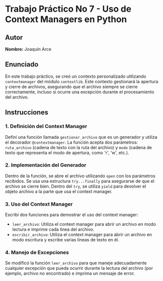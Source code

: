 # Trabajo Práctico No 7 - Uso de Context Managers en Python

## Autor
**Nombre:** Joaquín Arce

## Enunciado
En este trabajo práctico, se creó un contexto personalizado utilizando `contextmanager` del módulo `contextlib`. Este contexto gestionará la apertura y cierre de archivos, asegurando que el archivo siempre se cierre correctamente, incluso si ocurre una excepción durante el procesamiento del archivo.

## Instrucciones

### 1. Definición del Context Manager
Definí una función llamada `gestionar_archivo` que es un generador y utiliza el decorador `@contextmanager`. La función acepta dos parámetros: `ruta_archivo` (cadena de texto con la ruta del archivo) y `modo` (cadena de texto que representa el modo de apertura, como 'r', 'w', etc.).

### 2. Implementación del Generador
Dentro de la función, se abre el archivo utilizando `open` con los parámetros recibidos. Se usa una estructura `try...finally` para asegurarse de que el archivo se cierre bien. Dentro del `try`, se utiliza `yield` para devolver el objeto archivo a la parte que usa el context manager.

### 3. Uso del Context Manager
Escribí dos funciones para demostrar el uso del context manager:
- `leer_archivo`: Utiliza el context manager para abrir un archivo en modo lectura e imprime cada línea del archivo.
- `escribir_archivo`: Utiliza el context manager para abrir un archivo en modo escritura y escribe varias líneas de texto en él.

### 4. Manejo de Excepciones
Se modificó la función `leer_archivo` para que maneje adecuadamente cualquier excepción que pueda ocurrir durante la lectura del archivo (por ejemplo, archivo no encontrado) e imprima un mensaje de error.
